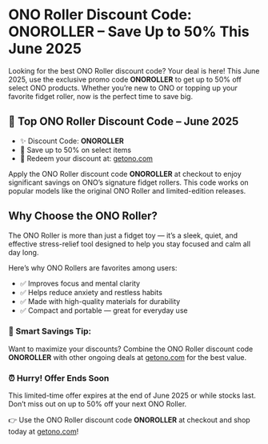 <h1>ONO Roller Discount Code: ONOROLLER – Save Up to 50% This June 2025</h1>
<p>Looking for the best ONO Roller discount code? Your deal is here! This June 2025, use the exclusive promo code <strong>ONOROLLER</strong> to get up to 50% off select ONO products. Whether you’re new to ONO or topping up your favorite fidget roller, now is the perfect time to save big.</p>
<h2>🎯 Top ONO Roller Discount Code – June 2025</h2>
<ul>
<li>✨ Discount Code: <strong>ONOROLLER</strong></li>
<li>💸 Save up to 50% on select items</li>
<li>🔗 Redeem your discount at: <a href="https://getono.com/?sca_ref=8749437.b5DoJBfzGq" target="_blank" rel="noopener noreferrer">getono.com</a></li>
</ul>
<p>Apply the ONO Roller discount code <strong>ONOROLLER</strong> at checkout to enjoy significant savings on ONO’s signature fidget rollers. This code works on popular models like the original ONO Roller and limited-edition releases.</p>
<h2>Why Choose the ONO Roller?</h2>
<p>The ONO Roller is more than just a fidget toy — it’s a sleek, quiet, and effective stress-relief tool designed to help you stay focused and calm all day long.</p>
<p>Here’s why ONO Rollers are favorites among users:</p>
<ul>
<li>✅ Improves focus and mental clarity</li>
<li>✅ Helps reduce anxiety and restless habits</li>
<li>✅ Made with high-quality materials for durability</li>
<li>✅ Compact and portable — great for everyday use</li>
</ul>
<h3>🧠 Smart Savings Tip:</h3>
<p>Want to maximize your discounts? Combine the ONO Roller discount code <strong>ONOROLLER</strong> with other ongoing deals at <a href="https://getono.com/?sca_ref=8749437.b5DoJBfzGq" target="_blank" rel="noopener noreferrer">getono.com</a> for the best value.</p>
<h3>⏰ Hurry! Offer Ends Soon</h3>
<p>This limited-time offer expires at the end of June 2025 or while stocks last. Don’t miss out on up to 50% off your next ONO Roller.</p>
<p>👉 Use the ONO Roller discount code <strong>ONOROLLER</strong> at checkout and shop today at <a href="https://getono.com/?sca_ref=8749437.b5DoJBfzGq" target="_blank" rel="noopener noreferrer">getono.com</a>!</p>
</body>
</html>
